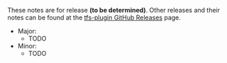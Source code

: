 These notes are for release **(to be determined)**.
Other releases and their notes can be found at the [tfs-plugin GitHub Releases](https://github.com/jenkinsci/tfs-plugin/releases) page.
 
* Major:
    * TODO
* Minor:
    * TODO
 

